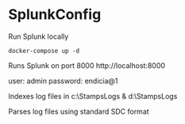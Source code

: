 # SplunkConfig
Run Splunk locally

```console
docker-compose up -d
```

Runs Splunk on port 8000
http://localhost:8000

user: admin
password: endicia@1

Indexes log files in c:\StampsLogs & d:\StampsLogs

Parses log files using standard SDC format
